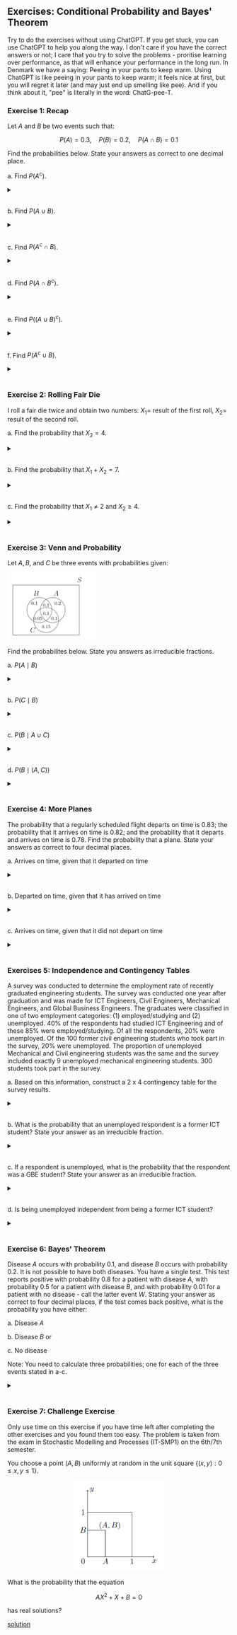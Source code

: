 ## Exercises: Conditional Probability and Bayes' Theorem

Try to do the exercises without using ChatGPT. If you get stuck, you can use ChatGPT to help you along the way. I don't care if you have the correct answers or not; I care that you try to solve the problems - proritise learning over performance, as that will enhance your performance in the long run. In Denmark we have a saying: Peeing in your pants to keep warm. Using ChatGPT is like peeing in your pants to keep warm; it feels nice at first, but you will regret it later (and may just end up smelling like pee). And if you think about it, "pee" is literally in the word: ChatG-pee-T.

### Exercise 1: Recap

Let $A$ and $B$ be two events such that:

$$
P(A)=0.3, \quad P(B)=0.2, \quad P(A \cap B)=0.1
$$

Find the probabilities below. State your answers as correct to one decimal place.


a. Find $P(A^c)$.

<details>
<br>
<summary> </summary>

$P(A^c)=\underline{\underline{0.7}}$.

</details>
<br>

b. Find $P\left(A \cup B\right)$.

<details>
<br>
<summary> </summary>

$P\left(A \cup B\right)=\underline{\underline{0.4}}$.

</details>
<br>

c. Find $P\left(A^c \cap B\right)$.

<details>
<br>
<summary> </summary>

$P\left(A^c \cap B\right)=\underline{\underline{0.1}}$

</details>
<br>

d. Find $P\left(A \cap B^c\right)$.

<details>
<br>
<summary> </summary>

$P\left(A \cap B^c\right)=\underline{\underline{0.2}}$.

</details>
<br>

e. Find $P\left((A \cup B)^c\right)$.

<details>
<br>
<summary> </summary>

$P\left((A \cup B)^c\right)=\underline{\underline{0.6}}$.

</details>
<br>

f. Find $P\left(A^c \cup B\right)$.

<details>
<br>
<summary> </summary>

$P\left(A^c \cup B\right)=\underline{\underline{0.8}}$.

</details>
<br>

### Exercise 2: Rolling Fair Die

I roll a fair die twice and obtain two numbers: $X_1=$ result of the first roll, $X_2=$ result of the second roll.

a. Find the probability that $X_2=4$.

<details>
<br>
<summary> </summary>

$\underline{\underline{\dfrac{1}{6}}}$

</details>
<br>

b. Find the probability that $X_1+X_2=7$.

<details>
<br>
<summary> </summary>

$\underline{\underline{\dfrac{1}{6}}}$

</details>
<br>

c. Find the probability that $X_1 \neq 2$ and $X_2 \geq 4$.

<details>
<br>
<summary> </summary>

$\underline{\underline{\dfrac{5}{12}}}$

</details>
<br>

### Exercise 3: Venn and Probability

Let $A, B$, and $C$ be three events with probabilities given:

<img src="venn1.png" width = "200">

Find the probabilites below. State you answers as irreducible fractions.

a. $P(A \mid B)$

<details>
<br>
<summary> </summary>

$\dfrac{4}{7}$

</details>
<br>

b. $P(C \mid B)$

<details>
<br>
<summary> </summary>

$\dfrac{3}{7}$

</details>
<br>

c. $P(B \mid A \cup C)$

<details>
<br>
<summary> </summary>

$\dfrac{5}{14}$

</details>
<br>

d. $P(B \mid (A, C))$

<details>
<br>
<summary> </summary>

$\dfrac{1}{2}$

</details>
<br>

### Exercise 4: More Planes
The probability that a regularly scheduled flight departs on time is $0.83$; the probability that it arrives on time is $0.82$; and the probability that it departs and arrives on time is $0.78$. Find the probability that a plane. State your answers as correct to four decimal places.

a. Arrives on time, given that it departed on time

<details>
<br>
<summary> </summary>

0.9398

</details>
<br>


b. Departed on time, given that it has arrived on time

<details>
<br>
<summary> </summary>

0.9512

</details>
<br>

c. Arrives on time, given that it did not depart on time

<details>
<br>
<summary> </summary>

0.2353

</details>
<br>

### Exercises 5: Independence and Contingency Tables
A survey was conducted to determine the employment rate of recently graduated engineering students. The survey was conducted one year after graduation and was made for ICT Engineers, Civil Engineers, Mechanical Engineers, and Global Business Engineers. The graduates were classified in one of two employment categories: (1) employed/studying and (2) unemployed. 40% of the respondents had studied ICT Engineering and of these 85% were employed/studying. Of all the respondents, 20% were unemployed. Of the 100 former civil engineering students who took part in the survey, 20% were unemployed. The proportion of unemployed Mechanical and Civil engineering students was the same and the survey included exactly 9 unemployed mechanical engineering students. 300 students took part in the survey.

a. Based on this information, construct a 2 x 4 contingency table for the survey results.

<details>
<br>
<summary> </summary>

<img src="contingency.png" width = "300">

Technically, the sums and totals are not part of the contingency tables. They are added to make it easier to calculate the probabilities.

</details>
<br>

b. What is the probability that an unemployed respondent is a former ICT student? State your answer as an irreducible fraction.

<details>
<br>
<summary> </summary>

$\dfrac{3}{10}$

</details>
<br>

c. If a respondent is unemployed, what is the probability that the respondent was a GBE student? State your answer as an irreducible fraction.

<details>
<br>
<summary> </summary>

$\dfrac{13}{60}$

</details>
<br>

d. Is being unemployed independent from being a former ICT student?

<details>
<br>
<summary> </summary>

You can compare any a priori probability with the corresponding a posteriori probability. E.g. you found an aposteriori probability of $\dfrac{3}{10}$ in (b). The a priori probability is $\dfrac{2}{5}$. Since the two probabilities are not equal, the two events are dependent:

$P(\text{ICT} \mid \text{Unemployed}) = \dfrac{3}{10} \neq \dfrac{2}{5} = P(\text{ICT})$


</details>
<br>

### Exercise 6: Bayes' Theorem
Disease $A$ occurs with probability 0.1, and disease $B$ occurs with probability 0.2. It is not possible to have both diseases. You have a single test. This test reports positive with probability 0.8 for a patient with disease $A$, with probability 0.5 for a patient with disease $B$, and with probability 0.01 for a patient with no disease - call the latter event $W$. Stating your answer as correct to four decimal places, if the test comes back positive, what is the probability you have either:

a. Disease $A$

b. Disease $B$ or

c. No disease

Note: You need to calculate three probabilities; one for each of the three events stated in a-c.

<details>
<br>
<summary> </summary>

a. Disease $A$: 0.4278

b. Disease $B$: 0.5348

c. No disease: 0.0374

</details>
<br>


### Exercise 7: Challenge Exercise
Only use time on this exercise if you have time left after completing the other exercises and you found them too easy. The problem is taken from the exam in Stochastic Modelling and Processes (IT-SMP1) on the 6th/7th semester.

You choose a point $(A, B)$ uniformly at random in the unit square $\{(x, y): 0 \leq x, y \leq 1\}$.

<p align="center">
    <img src="challenge.png" width="200">
</p>

What is the probability that the equation

$$
A X^2+X+B=0
$$

has real solutions?

[solution](https://www.uio.no/studier/emner/matnat/math/STK1100/h20/eksamen/losningsforslag/eksamen-2020-12-15.pdf)